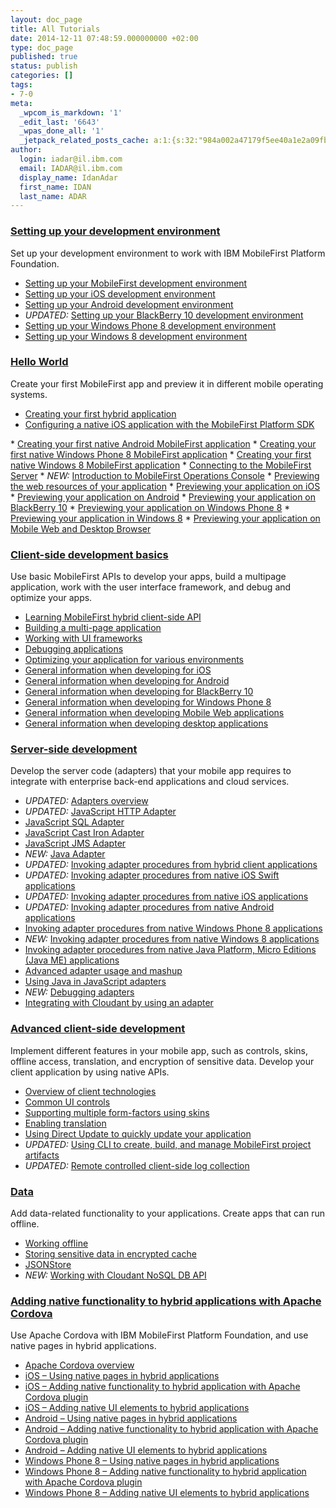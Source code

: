 ```yaml
---
layout: doc_page
title: All Tutorials
date: 2014-12-11 07:48:59.000000000 +02:00
type: doc_page
published: true
status: publish
categories: []
tags:
- 7-0
meta:
  _wpcom_is_markdown: '1'
  _edit_last: '6643'
  _wpas_done_all: '1'
  _jetpack_related_posts_cache: a:1:{s:32:"984a002a47179f5ee40a1e2a09fbfe45";a:2:{s:7:"expires";i:1442502612;s:7:"payload";a:3:{i:0;a:1:{s:2:"id";i:9560;}i:1;a:1:{s:2:"id";i:5445;}i:2;a:1:{s:2:"id";i:10397;}}}}
author:
  login: iadar@il.ibm.com
  email: IADAR@il.ibm.com
  display_name: IdanAdar
  first_name: IDAN
  last_name: ADAR
---
```


### <a href="{{site.baseurl}}/tutorials/en/foundation/7.0/setting-up-your-development-environment/">Setting up your development environment</a>
Set up your development environment to work with IBM MobileFirst Platform Foundation.

* <a href="{{site.baseurl}}/tutorials/en/foundation/7.0/setting-up-your-development-environment/setting-mobilefirst-development-environment/">Setting up your MobileFirst development environment</a>
* <a href="{{site.baseurl}}/tutorials/en/foundation/7.0/setting-up-your-development-environment/setting-ios-development-environment/">Setting up your iOS development environment</a>
* <a href="{{site.baseurl}}/tutorials/en/foundation/7.0/setting-up-your-development-environment/setting-android-development-environment/">Setting up your Android development environment</a>
* <em>UPDATED:</em> <a href="{{site.baseurl}}/tutorials/en/foundation/7.0/setting-up-your-development-environment/setting-blackberry-10-development-environment/">Setting up your BlackBerry 10 development environment</a>
* <a href="{{site.baseurl}}/tutorials/en/foundation/7.0/setting-up-your-development-environment/setting-windows-phone-8-development-environment/">Setting up your Windows Phone 8 development environment</a>
* <a href="{{site.baseurl}}/tutorials/en/foundation/7.0/setting-up-your-development-environment/setting-windows-phone-8-development-environment/">Setting up your Windows 8 development environment</a>

### <a href="{{site.baseurl}}/tutorials/en/foundation/7.0/hello-world/">Hello World</a>
Create your first MobileFirst app and preview it in different mobile operating systems.

* <a href="{{site.baseurl}}/tutorials/en/foundation/7.0/hello-world/creating-your-first-hybrid-application/">Creating your first hybrid application</a>
* <a href="{{site.baseurl}}/tutorials/en/foundation/7.0/hello-world/configuring-a-native-ios-with-the-mfp-sdk/"> Configuring a native iOS application with the MobileFirst Platform SDK<br />
 </a>
* <a href="{{site.baseurl}}/tutorials/en/foundation/7.0/hello-world/creating-first-native-android-mobilefirst-application/">Creating your first native Android MobileFirst application</a>
* <a href="{{site.baseurl}}/tutorials/en/foundation/7.0/hello-world/creating-first-native-windows-phone-8-mobilefirst-application/">Creating your first native Windows Phone 8 MobileFirst application</a>
* <a href="{{site.baseurl}}/tutorials/en/foundation/7.0/hello-world/creating-first-native-windows-8-mobilefirst-application/">Creating your first native Windows 8 MobileFirst application</a>
* <a href="{{site.baseurl}}/tutorials/en/foundation/7.0/hello-world/connecting-to-the-mobilefirst-server/">Connecting to the MobileFirst Server</a>
* <em>NEW:</em> <a href="{{site.baseurl}}/tutorials/en/foundation/7.0/hello-world/mobilefirst-console/">Introduction to MobileFirst Operations Console</a>
* <a href="{{site.baseurl}}/tutorials/en/foundation/7.0/hello-world/previewing-applications-web-resources/">Previewing the web resources of your application</a>
* <a href="{{site.baseurl}}/tutorials/en/foundation/7.0/hello-world/previewing-application-ios/">Previewing your application on iOS</a>
* <a href="{{site.baseurl}}/tutorials/en/foundation/7.0/hello-world/previewing-application-android/">Previewing your application on Android</a>
* <a href="{{site.baseurl}}/tutorials/en/foundation/7.0/hello-world/previewing-application-blackberry-10">Previewing your application on BlackBerry 10</a>
* <a href="{{site.baseurl}}/tutorials/en/foundation/7.0/hello-world/previewing-application-windows-phone-8/">Previewing your application on Windows Phone 8</a>
* <a href="{{site.baseurl}}/tutorials/en/foundation/7.0/hello-world/previewing-application-windows-8/">Previewing your application in Windows 8</a>
* <a href="{{site.baseurl}}/tutorials/en/foundation/7.0/hello-world/previewing-application-mobile-web-desktop-browser/">Previewing your application on Mobile Web and Desktop Browser</a>

### <a href="{{site.baseurl}}/tutorials/en/foundation/7.0/client-side-development-basics/">Client-side development basics</a>
Use basic MobileFirst APIs to develop your apps, build a multipage application, work with the user interface framework, and debug and optimize your apps.

* <a href="{{site.baseurl}}/tutorials/en/foundation/7.0/client-side-development-basics/learning-mobilefirst-hybrid-client-side-api/">Learning MobileFirst hybrid client-side API</a>
* <a href="{{site.baseurl}}/tutorials/en/foundation/7.0/client-side-development-basics/building-multi-page-application/">Building a multi-page application</a>
* <a href="{{site.baseurl}}/tutorials/en/foundation/7.0/client-side-development-basics/working-ui-frameworks/">Working with UI frameworks</a>
* <a href="{{site.baseurl}}/tutorials/en/foundation/7.0/client-side-development-basics/debugging-applications/">Debugging applications</a>
* <a href="{{site.baseurl}}/tutorials/en/foundation/7.0/client-side-development-basics/optimizing-application-various-environments/">Optimizing your application for various environments</a>
* <a href="{{site.baseurl}}/tutorials/en/foundation/7.0/client-side-development-basics/general-information-developing-ios/">General information when developing for iOS</a>
* <a href="{{site.baseurl}}/tutorials/en/foundation/7.0/client-side-development-basics/general-information-developing-android/">General information when developing for Android</a>
* <a href="{{site.baseurl}}/tutorials/en/foundation/7.0/client-side-development-basics/general-information-developing-blackberry-10/">General information when developing for BlackBerry 10</a>
* <a href="{{site.baseurl}}/tutorials/en/foundation/7.0/client-side-development-basics/general-information-developing-windows-phone-8/">General information when developing for Windows Phone 8</a>
* <a href="{{site.baseurl}}/tutorials/en/foundation/7.0/client-side-development-basics/general-information-developing-mobile-web-applications/">General information when developing Mobile Web applications</a>
* <a href="{{site.baseurl}}/tutorials/en/foundation/7.0/client-side-development-basics/general-information-developing-desktop-applications/">General information when developing desktop applications</a>

### <a href="{{site.baseurl}}/tutorials/en/foundation/7.0/server-side-development/">Server-side development</a>
Develop the server code (adapters) that your mobile app requires to integrate with enterprise back-end applications and cloud services.

* <em>UPDATED:</em> <a href="{{site.baseurl}}/tutorials/en/foundation/7.0/server-side-development/adapter-framework-overview/">Adapters overview</a>
* <em>UPDATED:</em> <a href="{{site.baseurl}}/tutorials/en/foundation/7.0/server-side-development/js-http-adapter/">JavaScript HTTP Adapter</a>
* <a href="{{site.baseurl}}/tutorials/en/foundation/7.0/server-side-development/js-sql-adapter/">JavaScript SQL Adapter</a>
* <a href="{{site.baseurl}}/tutorials/en/foundation/7.0/server-side-development/js-cast-iron-adapter/">JavaScript Cast Iron Adapter</a>
* <a href="{{site.baseurl}}/tutorials/en/foundation/7.0/server-side-development/js-jms-adapter/">JavaScript JMS Adapter</a>
* <em>NEW:</em> <a href="{{site.baseurl}}/tutorials/en/foundation/7.0/server-side-development/java-adapter/">Java Adapter</a>
* <em>UPDATED:</em> <a href="{{site.baseurl}}/tutorials/en/foundation/7.0/server-side-development/invoking-adapter-procedures-hybrid-client-applications/">Invoking adapter procedures from hybrid client applications</a>
* <em>UPDATED:</em> <a href="{{site.baseurl}}/tutorials/en/foundation/7.0/server-side-development/invoking-adapter-procedures-native-ios-swift-applications/">Invoking adapter procedures from native iOS Swift applications</a>
* <em>UPDATED:</em> <a href="{{site.baseurl}}/tutorials/en/foundation/7.0/server-side-development/invoking-adapter-procedures-native-ios-applications/">Invoking adapter procedures from native iOS applications</a>
* <em>UPDATED:</em> <a href="{{site.baseurl}}/tutorials/en/foundation/7.0/server-side-development/invoking-adapter-procedures-native-android-applications/">Invoking adapter procedures from native Android applications</a>
* <a href="{{site.baseurl}}/tutorials/en/foundation/7.0/server-side-development/invoking-adapter-procedures-native-windows-phone-8-applications/">Invoking adapter procedures from native Windows Phone 8 applications</a>
* <em>NEW:</em> <a href="{{site.baseurl}}/tutorials/en/foundation/7.0/server-side-development/invoking-adapter-procedures-native-windows-8-applications/">Invoking adapter procedures from native Windows 8 applications</a>
* <a href="{{site.baseurl}}/tutorials/en/foundation/7.0/server-side-development/invoking-adapter-procedures-native-java-platform-micro-editions-java-applications/">Invoking adapter procedures from native Java Platform, Micro Editions (Java ME) applications</a>
* <a href="{{site.baseurl}}/tutorials/en/foundation/7.0/server-side-development/advanced-adapter-usage-mashup/">Advanced adapter usage and mashup</a>
* <a href="{{site.baseurl}}/tutorials/en/foundation/7.0/server-side-development/using-java-adapters/">Using Java in JavaScript adapters</a>
* <em>NEW:</em> <a href="{{site.baseurl}}/tutorials/en/foundation/7.0/server-side-development/debugging-adapters/">Debugging adapters</a>
* <a href="{{site.baseurl}}/tutorials/en/foundation/7.0/server-side-development/cloudant/">Integrating with Cloudant by using an adapter</a>

### <a href="{{site.baseurl}}/tutorials/en/foundation/7.0/advanced-client-side-development/">Advanced client-side development</a>
Implement different features in your mobile app, such as controls, skins, offline access, translation, and encryption of sensitive data. Develop your client application by using native APIs.

* <a href="{{site.baseurl}}/tutorials/en/foundation/7.0/advanced-client-side-development/overview-client-technologies/">Overview of client technologies</a>
* <a href="{{site.baseurl}}/tutorials/en/foundation/7.0/advanced-client-side-development/common-ui-controls/">Common UI controls</a>
* <a href="{{site.baseurl}}/tutorials/en/foundation/7.0/advanced-client-side-development/supporting-multiple-form-factors-using-skins/">Supporting multiple form-factors using skins</a>
* <a href="{{site.baseurl}}/tutorials/en/foundation/7.0/advanced-client-side-development/enabling-translation/">Enabling translation</a>
* <a href="{{site.baseurl}}/tutorials/en/foundation/7.0/advanced-client-side-development/using-direct-update-quickly-update-application/">Using Direct Update to quickly update your application</a>
* <em>UPDATED:</em> <a href="{{site.baseurl}}/tutorials/en/foundation/7.0/advanced-client-side-development/using-cli-create-build-manage-project-artifacts/">Using CLI to create, build, and manage MobileFirst project artifacts</a>
* <em>UPDATED:</em> <a href="{{site.baseurl}}/tutorials/en/foundation/7.0/advanced-client-side-development/remote-controlled-client-side-log-collection/">Remote controlled client-side log collection</a>

### <a href="{{site.baseurl}}/tutorials/en/foundation/7.0/data/">Data</a>
Add data-related functionality to your applications. Create apps that can run offline.

* <a href="{{site.baseurl}}/tutorials/en/foundation/7.0/data/working-offline/">Working offline</a>
* <a href="{{site.baseurl}}/tutorials/en/foundation/7.0/data/storing-sensitive-data-encrypted-cache/">Storing sensitive data in encrypted cache</a>
* <a href="{{site.baseurl}}/tutorials/en/foundation/7.0/data/jsonstore/">JSONStore</a>
* <em>NEW:</em> <a href="{{site.baseurl}}/tutorials/en/foundation/7.0/data/cloudant-nosql-db-api/">Working with Cloudant NoSQL DB API</a>

### <a href="{{site.baseurl}}/tutorials/en/foundation/7.0/adding-native-functionality/">Adding native functionality to hybrid applications with Apache Cordova</a>
Use Apache Cordova with IBM MobileFirst Platform Foundation, and use native pages in hybrid applications.

* <a href="{{site.baseurl}}/tutorials/en/foundation/7.0/adding-native-functionality/apache-cordova-overview/">Apache Cordova overview</a>
* <a href="{{site.baseurl}}/tutorials/en/foundation/7.0/adding-native-functionality/ios-using-native-pages-hybrid-applications/">iOS – Using native pages in hybrid applications</a>
* <a href="{{site.baseurl}}/tutorials/en/foundation/7.0/adding-native-functionality/ios-adding-native-functionality-hybrid-application-apache-cordova-plugin/">iOS – Adding native functionality to hybrid application with Apache Cordova plugin</a>
* <a href="{{site.baseurl}}/tutorials/en/foundation/7.0/adding-native-functionality/ios-adding-native-ui-elements-hybrid-applications/">iOS – Adding native UI elements to hybrid applications</a>
* <a href="{{site.baseurl}}/tutorials/en/foundation/7.0/adding-native-functionality/android-using-native-pages-hybrid-applications/">Android – Using native pages in hybrid applications</a>
* <a href="{{site.baseurl}}/tutorials/en/foundation/7.0/adding-native-functionality/android-adding-native-functionality-hybrid-application-apache-cordova-plugin/">Android – Adding native functionality to hybrid application with Apache Cordova plugin</a>
* <a href="{{site.baseurl}}/tutorials/en/foundation/7.0/adding-native-functionality/android-adding-native-ui-elements-hybrid-applications/">Android – Adding native UI elements to hybrid applications</a>
* <a href="{{site.baseurl}}/tutorials/en/foundation/7.0/adding-native-functionality/windows-phone-8-using-native-pages-hybrid-applications/">Windows Phone 8 – Using native pages in hybrid applications</a>
* <a href="{{site.baseurl}}/tutorials/en/foundation/7.0/adding-native-functionality/windows-phone-8-adding-native-functionality-hybrid-application-apache-cordova-plugin/">Windows Phone 8 – Adding native functionality to hybrid application with Apache Cordova plugin</a>
* <a href="{{site.baseurl}}/tutorials/en/foundation/7.0/adding-native-functionality/wp8-adding-native-ui-elements-hybrid-applications/">Windows Phone 8 – Adding native UI elements to hybrid applications</a>
    <!--
* <em>NEW:</em> <a href="{{site.baseurl}}/tutorials/en/foundation/7.0/adding-native-functionality/windows-8-adding-native-functionality-hybrid-application-apache-cordova-plugin/">Windows 8 – Adding native functionality to hybrid application with Apache Cordova plugin</a>-->

### <a href="{{site.baseurl}}/tutorials/en/foundation/7.0/notifications/">Notification</a>
Send notifications to your mobile apps with IBM MobileFirst Platform Foundation.

* <em>UPDATED:</em> <a href="{{site.baseurl}}/tutorials/en/foundation/7.0/notifications/push-notifications-hybrid-applications/">Push notifications in hybrid applications</a>
* <em>UPDATED:</em> <a href="{{site.baseurl}}/tutorials/en/foundation/7.0/notifications/push-notifications-native-ios-applications/">Push notifications in native iOS applications</a>
* <em>UPDATED:</em> <a href="{{site.baseurl}}/tutorials/en/foundation/7.0/notifications/push-notification-native-android-applications/">Push notifications in native Android applications</a>
* <em>UPDATED:</em> <a href="{{site.baseurl}}/tutorials/en/foundation/7.0/notifications/push-notification-native-windows-phone-8-applications/">Push notifications in native Windows Phone 8 applications</a>
* <em>NEW:</em> <a href="{{site.baseurl}}/tutorials/en/foundation/7.0/notifications/push-notification-native-windows-8-applications/">Push notifications in native Windows 8 applications</a>
* <a href="{{site.baseurl}}/tutorials/en/foundation/7.0/notifications/sms-notifications/">SMS Notification</a>
* <a href="{{site.baseurl}}/tutorials/en/foundation/7.0/notifications/two-way-sms-communication/">Two-way SMS communication</a>

### <a href="{{site.baseurl}}/tutorials/en/foundation/7.0/authentication-security/">Authentication and security</a>
Protect your applications and adapter procedures against unauthorized access by using authentication, login modules, and device provisioning.

* <em>UPDATED:</em> <a href="{{site.baseurl}}/tutorials/en/foundation/7.0/authentication-security/authentication-concepts/">Authentication concepts</a>
* <a href="{{site.baseurl}}/tutorials/en/foundation/7.0/authentication-security/form-based-authentication/">Form-based authentication</a>
* <a href="{{site.baseurl}}/tutorials/en/foundation/7.0/authentication-security/adapter-based-authentication/">Adapter-based authentication</a>
* <a href="{{site.baseurl}}/tutorials/en/foundation/7.0/authentication-security/custom-authenticator-login-module/">Custom Authenticator and Login Module</a>
* <a href="{{site.baseurl}}/tutorials/en/foundation/7.0/authentication-security/using-ldap-login-module-to-authenticate-users-with-ldap-server-in-hybrid-applications/">Using LDAP Login Module to authenticate users with LDAP server in hybrid applications</a>
* <a href="{{site.baseurl}}/tutorials/en/foundation/7.0/authentication-security/websphere-ltpa-based-authentication/">WebSphere LTPA-based authentication</a>
* <a href="{{site.baseurl}}/tutorials/en/foundation/7.0/authentication-security/device-provisioning-concepts/">Device provisioning concepts</a>
* <a href="{{site.baseurl}}/tutorials/en/foundation/7.0/authentication-security/custom-device-provisioning/">Custom device provisioning</a>
* <em>UPDATED:</em> <a href="{{site.baseurl}}/tutorials/en/foundation/7.0/authentication-security/application-authenticity-protection/">Application Authenticity Protection</a>
* <a href="{{site.baseurl}}/tutorials/en/foundation/7.0/authentication-security/offline-authentication/">Offline Authentication</a>
* <a href="{{site.baseurl}}/tutorials/en/foundation/7.0/authentication-security/client-x-509-certificate-authentication-user-enrollment/">Client X.509 Certificate Authentication and User Enrollment</a>
* <em>UPDATED:</em> <a href="{{site.baseurl}}/tutorials/en/foundation/7.0/authentication-security/using-mobilefirst-server-authenticate-external-resources/">Using the MobileFirst Server to authenticate external resources</a>

### <a href="{{site.baseurl}}/tutorials/en/foundation/7.0/advanced-topics/">Advanced topics</a>
Develop by using shells, use geolocation services, remotely load dynamic content, test your apps with the Mobile Test Workbench, and more.

* <a href="{{site.baseurl}}/tutorials/en/foundation/7.0/advanced-topics/shell-development-concepts/">Shell development concepts</a>
* <a href="{{site.baseurl}}/tutorials/en/foundation/7.0/advanced-topics/location-services-hybrid-applications/">Location services in hybrid applications</a>
* <a href="{{site.baseurl}}/tutorials/en/foundation/7.0/advanced-topics/location-services-native-android-applications/">Location services in native Android applications</a>
* <a href="{{site.baseurl}}/tutorials/en/foundation/7.0/advanced-topics/location-services-native-ios-applications/">Location services in native iOS applications</a>
* <a href="{{site.baseurl}}/tutorials/en/foundation/7.0/advanced-topics/integrating-server-generated-pages-hybrid-applications/">Integrating server-generated pages in hybrid applications</a>
* <a href="{{site.baseurl}}/tutorials/en/foundation/7.0/advanced-topics/using-mobilefirst-application-container-server-generated-pages/">Using MobileFirst application as a container for server-generated pages</a>
* <a href="{{site.baseurl}}/tutorials/en/foundation/7.0/advanced-topics/container-advanced-pages/">Container for advanced pages</a>
* <a href="{{site.baseurl}}/tutorials/en/foundation/7.0/advanced-topics/accelerating-application-development-reusing-resources/">Accelerating application development by reusing resources</a>
* <a href="{{site.baseurl}}/tutorials/en/foundation/7.0/advanced-topics/testing-mobilefirst-platform-applications-mobile-test-workbench/">Testing MobileFirst applications with IBM MobileFirst Platform Test Workbench</a>
* <a href="{{site.baseurl}}/tutorials/en/foundation/7.0/advanced-topics/device-enrollment/">Device Enrollment</a>
* <em>UPDATED:</em> <a href="{{site.baseurl}}/tutorials/en/foundation/7.0/advanced-topics/working-with-beacons/">Working with Beacons</a>

### <a href="{{site.baseurl}}/tutorials/en/foundation/7.0/moving-production/">Moving to production</a>
Move the apps that you create from your development environment to the production environment.

* <a href="{{site.baseurl}}/tutorials/en/foundation/7.0/moving-production/moving-development-environment-stand-alone-qa-production-servers/">Moving from development environment to stand-alone QA and production servers</a>
* <em>UPDATED:</em> <a href="{{site.baseurl}}/tutorials/en/foundation/7.0/moving-production/operational-analytics/">Operational Analytics</a>
* <a href="{{site.baseurl}}/tutorials/en/foundation/7.0/moving-production/reports-analytics/">Reports and analytics</a>
* <a href="{{site.baseurl}}/tutorials/en/foundation/7.0/moving-production/distributing-mobile-applications-application-center/">Distributing mobile applications with Application Center</a>
